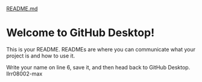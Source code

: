 [README.md](https://github.com/user-attachments/files/21959588/README.md)
# Welcome to GitHub Desktop!

This is your README. READMEs are where you can communicate what your project is and how to use it.

Write your name on line 6, save it, and then head back to GitHub Desktop.
llrr08002-max
